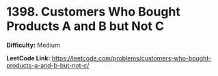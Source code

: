 # 1398. Customers Who Bought Products A and B but Not C

**Difficulty:** Medium

**LeetCode Link:** https://leetcode.com/problems/customers-who-bought-products-a-and-b-but-not-c/


